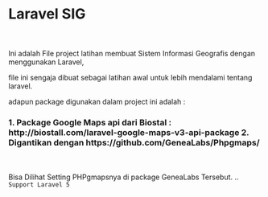 <h1>Laravel SIG</h1>
<br>
<br>
Ini adalah File project latihan membuat Sistem Informasi Geografis dengan menggunakan Laravel,
<p>file ini sengaja dibuat sebagai latihan awal untuk lebih mendalami tentang laravel.</p>
<p>adapun package digunakan dalam project ini adalah :</p>
<h3>
1. Package Google Maps api dari Biostal : http://biostall.com/laravel-google-maps-v3-api-package
2. Digantikan dengan https://github.com/GeneaLabs/Phpgmaps/
</h3>
<br>
<br>
Bisa Dilihat Setting PHPgmapsnya di package GeneaLabs Tersebut.
..
<code>
Support Laravel 5
</code>
